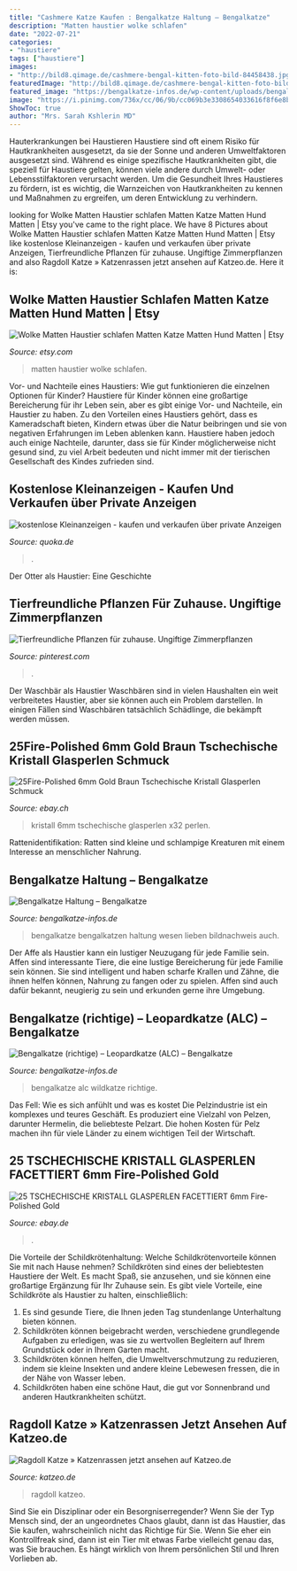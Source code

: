 ```yaml
---
title: "Cashmere Katze Kaufen : Bengalkatze Haltung – Bengalkatze"
description: "Matten haustier wolke schlafen"
date: "2022-07-21"
categories:
- "haustiere"
tags: ["haustiere"]
images:
- "http://bild8.qimage.de/cashmere-bengal-kitten-foto-bild-84458438.jpg"
featuredImage: "http://bild8.qimage.de/cashmere-bengal-kitten-foto-bild-84458438.jpg"
featured_image: "https://bengalkatze-infos.de/wp-content/uploads/bengalkatzen-lieben-wasser.jpg"
image: "https://i.pinimg.com/736x/cc/06/9b/cc069b3e3308654033616f8f6e8b862b.jpg"
ShowToc: true
author: "Mrs. Sarah Kshlerin MD"
---
```



Hauterkrankungen bei Haustieren
Haustiere sind oft einem Risiko für Hautkrankheiten ausgesetzt, da sie der Sonne und anderen Umweltfaktoren ausgesetzt sind. Während es einige spezifische Hautkrankheiten gibt, die speziell für Haustiere gelten, können viele andere durch Umwelt- oder Lebensstilfaktoren verursacht werden. Um die Gesundheit Ihres Haustieres zu fördern, ist es wichtig, die Warnzeichen von Hautkrankheiten zu kennen und Maßnahmen zu ergreifen, um deren Entwicklung zu verhindern.

	

		
looking for Wolke Matten Haustier schlafen Matten Katze Matten Hund Matten | Etsy you've came to the right place. We have 8 Pictures about Wolke Matten Haustier schlafen Matten Katze Matten Hund Matten | Etsy like kostenlose Kleinanzeigen - kaufen und verkaufen über private Anzeigen, Tierfreundliche Pflanzen für zuhause. Ungiftige Zimmerpflanzen and also Ragdoll Katze » Katzenrassen jetzt ansehen auf Katzeo.de. Here it is:
		
    
## Wolke Matten Haustier Schlafen Matten Katze Matten Hund Matten | Etsy

<img loading=lazy src="https://i.etsystatic.com/25963299/r/il/2859c5/2712270017/il_fullxfull.2712270017_5ho7.jpg" onerror="this.onerror=null;this.src='https://tse2.mm.bing.net/th?id=OIP.oF3OsMCcg7qEXccQJNHffAHaHW&amp;pid=15.1';" alt="Wolke Matten Haustier schlafen Matten Katze Matten Hund Matten | Etsy">

_Source: etsy.com_

>matten haustier wolke schlafen. 

	

Vor- und Nachteile eines Haustiers: Wie gut funktionieren die einzelnen Optionen für Kinder?
Haustiere für Kinder können eine großartige Bereicherung für ihr Leben sein, aber es gibt einige Vor- und Nachteile, ein Haustier zu haben. Zu den Vorteilen eines Haustiers gehört, dass es Kameradschaft bieten, Kindern etwas über die Natur beibringen und sie von negativen Erfahrungen im Leben ablenken kann. Haustiere haben jedoch auch einige Nachteile, darunter, dass sie für Kinder möglicherweise nicht gesund sind, zu viel Arbeit bedeuten und nicht immer mit der tierischen Gesellschaft des Kindes zufrieden sind.

    
## Kostenlose Kleinanzeigen - Kaufen Und Verkaufen über Private Anzeigen

<img loading=lazy src="http://bild8.qimage.de/cashmere-bengal-kitten-foto-bild-84458438.jpg" onerror="this.onerror=null;this.src='https://tse1.mm.bing.net/th?id=OIP.66o9oil18YjGQaZS1cZKGQHaLH&amp;pid=15.1';" alt="kostenlose Kleinanzeigen - kaufen und verkaufen über private Anzeigen">

_Source: quoka.de_

>. 

	

Der Otter als Haustier: Eine Geschichte

    
## Tierfreundliche Pflanzen Für Zuhause. Ungiftige Zimmerpflanzen

<img loading=lazy src="https://i.pinimg.com/736x/cc/06/9b/cc069b3e3308654033616f8f6e8b862b.jpg" onerror="this.onerror=null;this.src='https://tse1.mm.bing.net/th?id=OIP.GDnRoc64hrnA9HUBjNPmzAHaEN&amp;pid=15.1';" alt="Tierfreundliche Pflanzen für zuhause. Ungiftige Zimmerpflanzen">

_Source: pinterest.com_

>. 

	

Der Waschbär als Haustier
Waschbären sind in vielen Haushalten ein weit verbreitetes Haustier, aber sie können auch ein Problem darstellen. In einigen Fällen sind Waschbären tatsächlich Schädlinge, die bekämpft werden müssen.

    
## 25Fire-Polished 6mm Gold Braun Tschechische Kristall Glasperlen Schmuck

<img loading=lazy src="https://i.ebayimg.com/images/g/8akAAOSwjkxgCUBG/s-l400.jpg" onerror="this.onerror=null;this.src='https://tse2.mm.bing.net/th?id=OIP.cehrRTIjJvmp-TGYBO_RxwAAAA&amp;pid=15.1';" alt="25Fire-Polished 6mm Gold Braun Tschechische Kristall Glasperlen Schmuck">

_Source: ebay.ch_

>kristall 6mm tschechische glasperlen x32 perlen. 

	

Rattenidentifikation: Ratten sind kleine und schlampige Kreaturen mit einem Interesse an menschlicher Nahrung.

    
## Bengalkatze Haltung – Bengalkatze

<img loading=lazy src="https://bengalkatze-infos.de/wp-content/uploads/bengalkatzen-lieben-wasser.jpg" onerror="this.onerror=null;this.src='https://tse2.mm.bing.net/th?id=OIP.2r6PCr9uvwKziM-MW6p6nQAAAA&amp;pid=15.1';" alt="Bengalkatze Haltung – Bengalkatze">

_Source: bengalkatze-infos.de_

>bengalkatze bengalkatzen haltung wesen lieben bildnachweis auch. 

	

Der Affe als Haustier kann ein lustiger Neuzugang für jede Familie sein.
Affen sind interessante Tiere, die eine lustige Bereicherung für jede Familie sein können. Sie sind intelligent und haben scharfe Krallen und Zähne, die ihnen helfen können, Nahrung zu fangen oder zu spielen. Affen sind auch dafür bekannt, neugierig zu sein und erkunden gerne ihre Umgebung.

    
## Bengalkatze (richtige) – Leopardkatze (ALC) – Bengalkatze

<img loading=lazy src="https://bengalkatze-infos.de/wp-content/uploads/leopardkatze.jpg" onerror="this.onerror=null;this.src='https://tse3.mm.bing.net/th?id=OIP.pA3iVv2qvwppFBaVXjAW9wHaLH&amp;pid=15.1';" alt="Bengalkatze (richtige) – Leopardkatze (ALC) – Bengalkatze">

_Source: bengalkatze-infos.de_

>bengalkatze alc wildkatze richtige. 

	

Das Fell: Wie es sich anfühlt und was es kostet
Die Pelzindustrie ist ein komplexes und teures Geschäft. Es produziert eine Vielzahl von Pelzen, darunter Hermelin, die beliebteste Pelzart. Die hohen Kosten für Pelz machen ihn für viele Länder zu einem wichtigen Teil der Wirtschaft.

    
## 25 TSCHECHISCHE KRISTALL GLASPERLEN FACETTIERT 6mm Fire-Polished Gold

<img loading=lazy src="https://i.ebayimg.com/images/i/382472310010-0-1/s-l1000.jpg" onerror="this.onerror=null;this.src='https://tse3.mm.bing.net/th?id=OIP.cCxoBy-fSXB52yS3D1iXdAHaHB&amp;pid=15.1';" alt="25 TSCHECHISCHE KRISTALL GLASPERLEN FACETTIERT 6mm Fire-Polished Gold">

_Source: ebay.de_

>. 

	

Die Vorteile der Schildkrötenhaltung: Welche Schildkrötenvorteile können Sie mit nach Hause nehmen?
Schildkröten sind eines der beliebtesten Haustiere der Welt. Es macht Spaß, sie anzusehen, und sie können eine großartige Ergänzung für Ihr Zuhause sein. Es gibt viele Vorteile, eine Schildkröte als Haustier zu halten, einschließlich:
1. Es sind gesunde Tiere, die Ihnen jeden Tag stundenlange Unterhaltung bieten können.
2. Schildkröten können beigebracht werden, verschiedene grundlegende Aufgaben zu erledigen, was sie zu wertvollen Begleitern auf Ihrem Grundstück oder in Ihrem Garten macht.
3. Schildkröten können helfen, die Umweltverschmutzung zu reduzieren, indem sie kleine Insekten und andere kleine Lebewesen fressen, die in der Nähe von Wasser leben.
4. Schildkröten haben eine schöne Haut, die gut vor Sonnenbrand und anderen Hautkrankheiten schützt.

    
## Ragdoll Katze » Katzenrassen Jetzt Ansehen Auf Katzeo.de

<img loading=lazy src="https://katzeo.de/wp-content/uploads/katzeo_ragdoll1.jpg" onerror="this.onerror=null;this.src='https://tse3.mm.bing.net/th?id=OIP.DQmNdwmDLXlhtAr_azpdAQHaE7&amp;pid=15.1';" alt="Ragdoll Katze » Katzenrassen jetzt ansehen auf Katzeo.de">

_Source: katzeo.de_

>ragdoll katzeo. 

	

Sind Sie ein Disziplinar oder ein Besorgniserregender?
Wenn Sie der Typ Mensch sind, der an ungeordnetes Chaos glaubt, dann ist das Haustier, das Sie kaufen, wahrscheinlich nicht das Richtige für Sie. Wenn Sie eher ein Kontrollfreak sind, dann ist ein Tier mit etwas Farbe vielleicht genau das, was Sie brauchen. Es hängt wirklich von Ihrem persönlichen Stil und Ihren Vorlieben ab.

